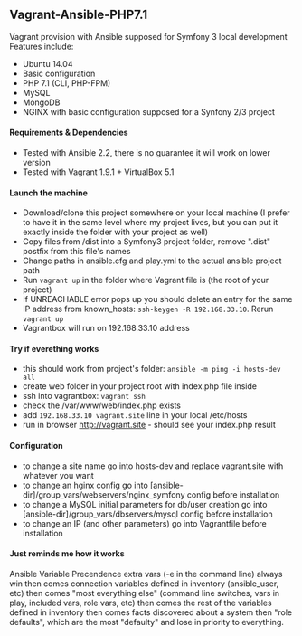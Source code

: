 ## Vagrant-Ansible-PHP7.1

Vagrant provision with Ansible supposed for Symfony 3 local development
Features include:
- Ubuntu 14.04
- Basic configuration
- PHP 7.1 (CLI, PHP-FPM)
- MySQL
- MongoDB
- NGINX with basic configuration supposed for a Synfony 2/3 project

#### Requirements & Dependencies
- Tested with Ansible 2.2, there is no guarantee it will work on lower version
- Tested with Vagrant 1.9.1 + VirtualBox 5.1

#### Launch the machine
- Download/clone this project somewhere on your local machine (I prefer to have it in the same level where my project lives, but you can put it exactly inside the folder with your project as well)
- Copy files from /dist into a Symfony3 project folder, remove ".dist" postfix from this file's names
- Change paths in ansible.cfg and play.yml to the actual ansible project path
- Run `vagrant up` in the folder where Vagrant file is (the root of your project)
- If UNREACHABLE error pops up you should delete an entry for the same IP address from known_hosts: `ssh-keygen -R 192.168.33.10`. Rerun `vagrant up`
- Vagrantbox will run on 192.168.33.10 address

#### Try if everething works
- this should work from project's folder: `ansible -m ping -i hosts-dev all`
- create web folder in your project root with index.php file inside
- ssh into vagrantbox: `vagrant ssh`
- check the /var/www/web/index.php exists
- add `192.168.33.10 vagrant.site` line in your local /etc/hosts
- run in browser http://vagrant.site - should see your index.php result

#### Configuration
- to change a site name go into hosts-dev and replace vagrant.site with whatever you want
- to change an hginx config go into [ansible-dir]/group_vars/webservers/nginx_symfony config before installation
- to change a MySQL initial parameters  for db/user creation  go into  [ansible-dir]/group_vars/dbservers/mysql config before installation
- to change an IP (and other parameters) go into Vagrantfile before installation

#### Just reminds me how it works
Ansible Variable Precendence
extra vars (-e in the command line) always win
then comes connection variables defined in inventory (ansible_user, etc)
then comes "most everything else" (command line switches, vars in play, included vars, role vars, etc)
then comes the rest of the variables defined in inventory
then comes facts discovered about a system
then "role defaults", which are the most "defaulty" and lose in priority to everything.
